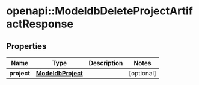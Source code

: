 # openapi::ModeldbDeleteProjectArtifactResponse


## Properties
Name | Type | Description | Notes
------------ | ------------- | ------------- | -------------
**project** | [**ModeldbProject**](modeldbProject.md) |  | [optional] 


